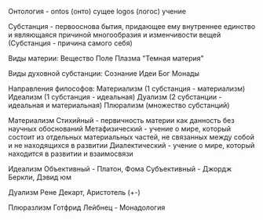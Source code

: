 Онтология - ontos (онто) сущее  logos (логос) учение

Субстанция - первооснова бытия, придающее ему внутреннее единство и являющаяся причиной многообразия и изменчивости вещей
(Субстанция - причина самого себя)

Виды материи:
Вещество 
Поле 
Плазма
"Темная материя"

Виды духовной субстанции:
Сознание 
Идеи
Бог
Монады

Направления философов:
Материализм (1 субстанция - материализм)
Идеализм (1 субстанция - идеальная)
Дуализм (2 субстанции - идеальная и материальная)
Плюрализм (множество субстанций)

Материализм
Стихийный - первичность материи как данность без научных обоснований
Метафизический - учение о мире, который состоит из отдельных материальных частей, не связанных между собой и не находящихся в развитии
Диалектический - учение о мире, который находится в развитии и взаимосвязи

Идеализм
Объективный - Платон, Фома
Субъективный - Джордж Беркли, Дэвид юм

Дуализм 
Рене Декарт, Аристотель (+-)

Плюразлизм
Готфрид Лейбнец - Монадология






